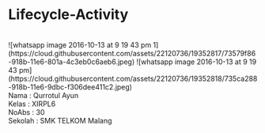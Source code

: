 # Lifecycle-Activity
<br>
![whatsapp image 2016-10-13 at 9 19 43 pm 1](https://cloud.githubusercontent.com/assets/22120736/19352817/73579f86-918b-11e6-801a-4c3eb0c6aeb6.jpeg)
![whatsapp image 2016-10-13 at 9 19 43 pm](https://cloud.githubusercontent.com/assets/22120736/19352818/735ca288-918b-11e6-9dbc-f306dee411c2.jpeg)
<br>
Nama : Qurrotul Ayun <br>
Kelas : XIRPL6 <br>
NoAbs : 30<br>
Sekolah : SMK TELKOM Malang
